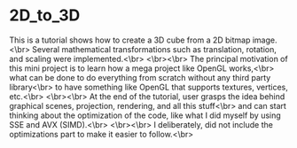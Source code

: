 # 2D_to_3D
This is a tutorial shows how to create a 3D cube from a 2D bitmap image.<\br>
Several mathematical transformations such as translation, rotation, and scaling were implemented.<\br>
<\br><\br>
The principal motivation of this mini project is to learn how a mega project like OpenGL works,<\br>
what can be done to do everything from scratch without any third party library<\br>
to have something like OpenGL that supports textures, vertices, etc.<\br>
<\br><\br>
At the end of the tutorial, user grasps the idea behind graphical scenes, projection, rendering, and all this stuff<\br>
and can start thinking about the optimization of the code, like what I did myself by using SSE and AVX (SIMD).<\br>
<\br><\br>
I deliberately, did not include the optimizations part to make it easier to follow.<\br>
